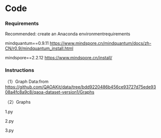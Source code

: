 # Code


### Requirements

Recommended: create an Anaconda environmentrequirements 

mindquantum==0.9.11
https://www.mindspore.cn/mindquantum/docs/zh-CN/r0.9/mindquantum_install.html

mindspore==2.2.12
https://www.mindspore.cn/install/


### Instructions

（1）Graph Data:from https://github.com/QAOAKit/data/tree/bdd9220486b456ce93727d75ede9308a4fc8a9c8/qaoa-dataset-version1/Graphs

（2）Graphs

1.py

2.py

3.py
